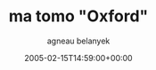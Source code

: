 ---
title: 'ma tomo "Oxford"'
posts: 1
hash: 't388'
author: 'agneau belanyek'
date: 2005-02-15T14:59:00+00:00
sources:
  - http://forums.tokipona.org/viewtopic.php%3Ft=388.html
---